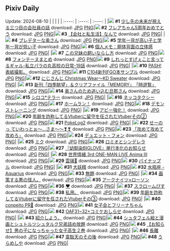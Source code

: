 ## Pixiv Daily
Update: 2024-08-10
|      |      |      |
| :----: | :----: | :----: |
|![](https://pixiv.microyu.workers.dev/c/240x480/img-master/img/2024/08/08/12/01/39/121289388_p0_master1200.jpg) **#1** [少し先の未来が視える三つ目の会社員の話](https://www.pixiv.net/artworks/121289388) download: [JPG](https://pixiv.microyu.workers.dev/img-original/img/2024/08/08/12/01/39/121289388_p0.jpg) [PNG](https://pixiv.microyu.workers.dev/img-original/img/2024/08/08/12/01/39/121289388_p0.png)|![](https://pixiv.microyu.workers.dev/c/240x480/img-master/img/2024/08/08/00/00/39/121277488_p0_master1200.jpg) **#2** [フレアちゃん5周年おめでとう](https://www.pixiv.net/artworks/121277488) download: [JPG](https://pixiv.microyu.workers.dev/img-original/img/2024/08/08/00/00/39/121277488_p0.jpg) [PNG](https://pixiv.microyu.workers.dev/img-original/img/2024/08/08/00/00/39/121277488_p0.png)|![](https://pixiv.microyu.workers.dev/c/240x480/img-master/img/2024/08/09/12/00/13/121319012_p0_master1200.jpg) **#3** [【会社と私生活】なんで](https://www.pixiv.net/artworks/121319012) download: [JPG](https://pixiv.microyu.workers.dev/img-original/img/2024/08/09/12/00/13/121319012_p0.jpg) [PNG](https://pixiv.microyu.workers.dev/img-original/img/2024/08/09/12/00/13/121319012_p0.png)|
|![](https://pixiv.microyu.workers.dev/c/240x480/img-master/img/2024/08/08/10/28/48/121277809_p0_master1200.jpg) **#4** [プレデターな奥さん](https://www.pixiv.net/artworks/121277809) download: [JPG](https://pixiv.microyu.workers.dev/img-original/img/2024/08/08/10/28/48/121277809_p0.jpg) [PNG](https://pixiv.microyu.workers.dev/img-original/img/2024/08/08/10/28/48/121277809_p0.png)|![](https://pixiv.microyu.workers.dev/c/240x480/img-master/img/2024/08/08/21/24/41/121301849_p0_master1200.jpg) **#5** [学年一背が高い子と学年一背が低い子](https://www.pixiv.net/artworks/121301849) download: [JPG](https://pixiv.microyu.workers.dev/img-original/img/2024/08/08/21/24/41/121301849_p0.jpg) [PNG](https://pixiv.microyu.workers.dev/img-original/img/2024/08/08/21/24/41/121301849_p0.png)|![](https://pixiv.microyu.workers.dev/c/240x480/img-master/img/2024/08/08/06/00/06/121284218_p0_master1200.jpg) **#6** [個人メモ：胴体背面の立体感](https://www.pixiv.net/artworks/121284218) download: [JPG](https://pixiv.microyu.workers.dev/img-original/img/2024/08/08/06/00/06/121284218_p0.jpg) [PNG](https://pixiv.microyu.workers.dev/img-original/img/2024/08/08/06/00/06/121284218_p0.png)|
|![](https://pixiv.microyu.workers.dev/c/240x480/img-master/img/2024/08/08/20/33/00/121300094_p0_master1200.jpg) **#7** [この兄妹の飼いならし方](https://www.pixiv.net/artworks/121300094) download: [JPG](https://pixiv.microyu.workers.dev/img-original/img/2024/08/08/20/33/00/121300094_p0.jpg) [PNG](https://pixiv.microyu.workers.dev/img-original/img/2024/08/08/20/33/00/121300094_p0.png)|![](https://pixiv.microyu.workers.dev/c/240x480/img-master/img/2024/08/08/01/21/36/121279767_p0_master1200.jpg) **#8** [フォンテーヌまとめ](https://www.pixiv.net/artworks/121279767) download: [JPG](https://pixiv.microyu.workers.dev/img-original/img/2024/08/08/01/21/36/121279767_p0.jpg) [PNG](https://pixiv.microyu.workers.dev/img-original/img/2024/08/08/01/21/36/121279767_p0.png)|![](https://pixiv.microyu.workers.dev/c/240x480/img-master/img/2024/08/08/00/03/49/121277855_p0_master1200.jpg) **#9** [しれっとすげぇこと言ってるギャル-私立パラの丸高校の日常-19話](https://www.pixiv.net/artworks/121277855) download: [JPG](https://pixiv.microyu.workers.dev/img-original/img/2024/08/08/00/03/49/121277855_p0.jpg) [PNG](https://pixiv.microyu.workers.dev/img-original/img/2024/08/08/00/03/49/121277855_p0.png)|
|![](https://pixiv.microyu.workers.dev/c/240x480/img-master/img/2024/08/09/18/33/30/121326545_p0_master1200.jpg) **#10** [PASH!表紙撮影。](https://www.pixiv.net/artworks/121326545) download: [JPG](https://pixiv.microyu.workers.dev/img-original/img/2024/08/09/18/33/30/121326545_p0.jpg) [PNG](https://pixiv.microyu.workers.dev/img-original/img/2024/08/09/18/33/30/121326545_p0.png)|![](https://pixiv.microyu.workers.dev/c/240x480/img-master/img/2024/08/08/19/40/45/121298604_p0_master1200.jpg) **#11** [C104新刊FGO本サンプル](https://www.pixiv.net/artworks/121298604) download: [JPG](https://pixiv.microyu.workers.dev/img-original/img/2024/08/08/19/40/45/121298604_p0.jpg) [PNG](https://pixiv.microyu.workers.dev/img-original/img/2024/08/08/19/40/45/121298604_p0.png)|![](https://pixiv.microyu.workers.dev/c/240x480/img-master/img/2024/08/08/00/00/14/121277385_p0_master1200.jpg) **#12** [にじさんじ Christmas Wear～KD Sweater](https://www.pixiv.net/artworks/121277385) download: [JPG](https://pixiv.microyu.workers.dev/img-original/img/2024/08/08/00/00/14/121277385_p0.jpg) [PNG](https://pixiv.microyu.workers.dev/img-original/img/2024/08/08/00/00/14/121277385_p0.png)|
|![](https://pixiv.microyu.workers.dev/c/240x480/img-master/img/2024/08/09/00/00/50/121307418_p0_master1200.jpg) **#13** [新刊「四季眺望」＆クリアファイル「MEMORY」　「時遊覧」](https://www.pixiv.net/artworks/121307418) download: [JPG](https://pixiv.microyu.workers.dev/img-original/img/2024/08/09/00/00/50/121307418_p0.jpg) [PNG](https://pixiv.microyu.workers.dev/img-original/img/2024/08/09/00/00/50/121307418_p0.png)|![](https://pixiv.microyu.workers.dev/c/240x480/img-master/img/2024/08/09/00/03/19/121307645_p0_master1200.jpg) **#14** [奥さんのため追い込む旦那さん](https://www.pixiv.net/artworks/121307645) download: [JPG](https://pixiv.microyu.workers.dev/img-original/img/2024/08/09/00/03/19/121307645_p0.jpg) [PNG](https://pixiv.microyu.workers.dev/img-original/img/2024/08/09/00/03/19/121307645_p0.png)|![](https://pixiv.microyu.workers.dev/c/240x480/img-master/img/2024/08/08/00/00/29/121277466_p0_master1200.jpg) **#15** [シロコ*テラー](https://www.pixiv.net/artworks/121277466) download: [JPG](https://pixiv.microyu.workers.dev/img-original/img/2024/08/08/00/00/29/121277466_p0.jpg) [PNG](https://pixiv.microyu.workers.dev/img-original/img/2024/08/08/00/00/29/121277466_p0.png)|
|![](https://pixiv.microyu.workers.dev/c/240x480/img-master/img/2024/08/08/05/57/10/121284157_p0_master1200.jpg) **#16** [ネッコタクシー](https://www.pixiv.net/artworks/121284157) download: [JPG](https://pixiv.microyu.workers.dev/img-original/img/2024/08/08/05/57/10/121284157_p0.jpg) [PNG](https://pixiv.microyu.workers.dev/img-original/img/2024/08/08/05/57/10/121284157_p0.png)|![](https://pixiv.microyu.workers.dev/c/240x480/img-master/img/2024/08/09/00/00/15/121307287_p0_master1200.jpg) **#17** [ホームラン！](https://www.pixiv.net/artworks/121307287) download: [JPG](https://pixiv.microyu.workers.dev/img-original/img/2024/08/09/00/00/15/121307287_p0.jpg) [PNG](https://pixiv.microyu.workers.dev/img-original/img/2024/08/09/00/00/15/121307287_p0.png)|![](https://pixiv.microyu.workers.dev/c/240x480/img-master/img/2024/08/09/16/10/01/121323278_p0_master1200.jpg) **#18** [デモンストレーニング](https://www.pixiv.net/artworks/121323278) download: [JPG](https://pixiv.microyu.workers.dev/img-original/img/2024/08/09/16/10/01/121323278_p0.jpg) [PNG](https://pixiv.microyu.workers.dev/img-original/img/2024/08/09/16/10/01/121323278_p0.png)|
|![](https://pixiv.microyu.workers.dev/c/240x480/img-master/img/2024/08/09/01/23/06/121310097_p0_master1200.jpg) **#19** [アビー強化！](https://www.pixiv.net/artworks/121310097) download: [JPG](https://pixiv.microyu.workers.dev/img-original/img/2024/08/09/01/23/06/121310097_p0.jpg) [PNG](https://pixiv.microyu.workers.dev/img-original/img/2024/08/09/01/23/06/121310097_p0.png)|![](https://pixiv.microyu.workers.dev/c/240x480/img-master/img/2024/08/08/20/07/43/121299417_p0_master1200.jpg) **#20** [年齢を詐称してるVtuberに留守を任されたVtuberその②](https://www.pixiv.net/artworks/121299417) download: [JPG](https://pixiv.microyu.workers.dev/img-original/img/2024/08/08/20/07/43/121299417_p0.jpg) [PNG](https://pixiv.microyu.workers.dev/img-original/img/2024/08/08/20/07/43/121299417_p0.png)|![](https://pixiv.microyu.workers.dev/c/240x480/img-master/img/2024/08/09/07/59/06/121315389_p0_master1200.jpg) **#21** [PokeLog2](https://www.pixiv.net/artworks/121315389) download: [JPG](https://pixiv.microyu.workers.dev/img-original/img/2024/08/09/07/59/06/121315389_p0.jpg) [PNG](https://pixiv.microyu.workers.dev/img-original/img/2024/08/09/07/59/06/121315389_p0.png)|
|![](https://pixiv.microyu.workers.dev/c/240x480/img-master/img/2024/08/08/00/21/14/121278578_p0_master1200.jpg) **#22** [せーのっ ていわっとぉ～…さま～～❣❣](https://www.pixiv.net/artworks/121278578) download: [JPG](https://pixiv.microyu.workers.dev/img-original/img/2024/08/08/00/21/14/121278578_p0.jpg) [PNG](https://pixiv.microyu.workers.dev/img-original/img/2024/08/08/00/21/14/121278578_p0.png)|![](https://pixiv.microyu.workers.dev/c/240x480/img-master/img/2024/08/09/00/57/15/121309416_p0_master1200.jpg) **#23** [「攻めて攻めて攻めろ」](https://www.pixiv.net/artworks/121309416) download: [JPG](https://pixiv.microyu.workers.dev/img-original/img/2024/08/09/00/57/15/121309416_p0.jpg) [PNG](https://pixiv.microyu.workers.dev/img-original/img/2024/08/09/00/57/15/121309416_p0.png)|![](https://pixiv.microyu.workers.dev/c/240x480/img-master/img/2024/08/09/18/00/05/121325574_p0_master1200.jpg) **#24** [デュエット・フォン](https://www.pixiv.net/artworks/121325574) download: [JPG](https://pixiv.microyu.workers.dev/img-original/img/2024/08/09/18/00/05/121325574_p0.jpg) [PNG](https://pixiv.microyu.workers.dev/img-original/img/2024/08/09/18/00/05/121325574_p0.png)|
|![](https://pixiv.microyu.workers.dev/c/240x480/img-master/img/2024/08/08/17/03/48/121294798_p0_master1200.jpg) **#25** [ミク](https://www.pixiv.net/artworks/121294798) download: [JPG](https://pixiv.microyu.workers.dev/img-original/img/2024/08/08/17/03/48/121294798_p0.jpg) [PNG](https://pixiv.microyu.workers.dev/img-original/img/2024/08/08/17/03/48/121294798_p0.png)|![](https://pixiv.microyu.workers.dev/c/240x480/img-master/img/2024/08/09/00/00/19/121307308_p0_master1200.jpg) **#26** [ロミオとシンデレラ](https://www.pixiv.net/artworks/121307308) download: [JPG](https://pixiv.microyu.workers.dev/img-original/img/2024/08/09/00/00/19/121307308_p0.jpg) [PNG](https://pixiv.microyu.workers.dev/img-original/img/2024/08/09/00/00/19/121307308_p0.png)|![](https://pixiv.microyu.workers.dev/c/240x480/img-master/img/2024/08/08/00/00/17/121277403_p0_master1200.jpg) **#27** [『幼馴染BIGLOVE』単行本化のお知らせ](https://www.pixiv.net/artworks/121277403) download: [JPG](https://pixiv.microyu.workers.dev/img-original/img/2024/08/08/00/00/17/121277403_p0.jpg) [PNG](https://pixiv.microyu.workers.dev/img-original/img/2024/08/08/00/00/17/121277403_p0.png)|
|![](https://pixiv.microyu.workers.dev/c/240x480/img-master/img/2024/08/08/18/00/09/121295945_p0_master1200.jpg) **#28** [世界情緒 3rd ONE-MAN LIVE  Anima III](https://www.pixiv.net/artworks/121295945) download: [JPG](https://pixiv.microyu.workers.dev/img-original/img/2024/08/08/18/00/09/121295945_p0.jpg) [PNG](https://pixiv.microyu.workers.dev/img-original/img/2024/08/08/18/00/09/121295945_p0.png)|![](https://pixiv.microyu.workers.dev/c/240x480/img-master/img/2024/08/08/01/59/42/121281168_p0_master1200.jpg) **#29** [雲璃🎨](https://www.pixiv.net/artworks/121281168) download: [JPG](https://pixiv.microyu.workers.dev/img-original/img/2024/08/08/01/59/42/121281168_p0.jpg) [PNG](https://pixiv.microyu.workers.dev/img-original/img/2024/08/08/01/59/42/121281168_p0.png)|![](https://pixiv.microyu.workers.dev/c/240x480/img-master/img/2024/08/09/20/30/05/121329733_p0_master1200.jpg) **#30** [パイナップル](https://www.pixiv.net/artworks/121329733) download: [JPG](https://pixiv.microyu.workers.dev/img-original/img/2024/08/09/20/30/05/121329733_p0.jpg) [PNG](https://pixiv.microyu.workers.dev/img-original/img/2024/08/09/20/30/05/121329733_p0.png)|
|![](https://pixiv.microyu.workers.dev/c/240x480/img-master/img/2024/08/08/00/15/10/121278374_p0_master1200.jpg) **#31** [大妖精](https://www.pixiv.net/artworks/121278374) download: [JPG](https://pixiv.microyu.workers.dev/img-original/img/2024/08/08/00/15/10/121278374_p0.jpg) [PNG](https://pixiv.microyu.workers.dev/img-original/img/2024/08/08/00/15/10/121278374_p0.png)|![](https://pixiv.microyu.workers.dev/c/240x480/img-master/img/2024/08/08/01/56/33/121281099_p0_master1200.jpg) **#32** [水瓶座 - Aquarius](https://www.pixiv.net/artworks/121281099) download: [JPG](https://pixiv.microyu.workers.dev/img-original/img/2024/08/08/01/56/33/121281099_p0.jpg) [PNG](https://pixiv.microyu.workers.dev/img-original/img/2024/08/08/01/56/33/121281099_p0.png)|![](https://pixiv.microyu.workers.dev/c/240x480/img-master/img/2024/08/08/00/00/21/121277430_p0_master1200.jpg) **#33** [無題](https://www.pixiv.net/artworks/121277430) download: [JPG](https://pixiv.microyu.workers.dev/img-original/img/2024/08/08/00/00/21/121277430_p0.jpg) [PNG](https://pixiv.microyu.workers.dev/img-original/img/2024/08/08/00/00/21/121277430_p0.png)|
|![](https://pixiv.microyu.workers.dev/c/240x480/img-master/img/2024/08/09/19/15/37/121324685_p0_master1200.jpg) **#34** [画策する悪の怪人。](https://www.pixiv.net/artworks/121324685) download: [JPG](https://pixiv.microyu.workers.dev/img-original/img/2024/08/09/19/15/37/121324685_p0.jpg) [PNG](https://pixiv.microyu.workers.dev/img-original/img/2024/08/09/19/15/37/121324685_p0.png)|![](https://pixiv.microyu.workers.dev/c/240x480/img-master/img/2024/08/09/12/00/08/121318992_p0_master1200.jpg) **#35** [アークナイツ×ローソン](https://www.pixiv.net/artworks/121318992) download: [JPG](https://pixiv.microyu.workers.dev/img-original/img/2024/08/09/12/00/08/121318992_p0.jpg) [PNG](https://pixiv.microyu.workers.dev/img-original/img/2024/08/09/12/00/08/121318992_p0.png)|![](https://pixiv.microyu.workers.dev/c/240x480/img-master/img/2024/08/08/00/00/13/121277377_p0_master1200.jpg) **#36** [❤️](https://www.pixiv.net/artworks/121277377) download: [JPG](https://pixiv.microyu.workers.dev/img-original/img/2024/08/08/00/00/13/121277377_p0.jpg) [PNG](https://pixiv.microyu.workers.dev/img-original/img/2024/08/08/00/00/13/121277377_p0.png)|
|![](https://pixiv.microyu.workers.dev/c/240x480/img-master/img/2024/08/09/12/28/15/121319537_p0_master1200.jpg) **#37** [スラロームぴす](https://www.pixiv.net/artworks/121319537) download: [JPG](https://pixiv.microyu.workers.dev/img-original/img/2024/08/09/12/28/15/121319537_p0.jpg) [PNG](https://pixiv.microyu.workers.dev/img-original/img/2024/08/09/12/28/15/121319537_p0.png)|![](https://pixiv.microyu.workers.dev/c/240x480/img-master/img/2024/08/08/22/53/04/121304927_p0_master1200.jpg) **#38** [私用。](https://www.pixiv.net/artworks/121304927) download: [JPG](https://pixiv.microyu.workers.dev/img-original/img/2024/08/08/22/53/04/121304927_p0.jpg) [PNG](https://pixiv.microyu.workers.dev/img-original/img/2024/08/08/22/53/04/121304927_p0.png)|![](https://pixiv.microyu.workers.dev/c/240x480/img-master/img/2024/08/09/21/21/40/121331452_p0_master1200.jpg) **#39** [年齢を詐称してるVtuberに留守を任されたVtuberその③](https://www.pixiv.net/artworks/121331452) download: [JPG](https://pixiv.microyu.workers.dev/img-original/img/2024/08/09/21/21/40/121331452_p0.jpg) [PNG](https://pixiv.microyu.workers.dev/img-original/img/2024/08/09/21/21/40/121331452_p0.png)|
|![](https://pixiv.microyu.workers.dev/c/240x480/img-master/img/2024/08/08/23/27/33/121306146_p0_master1200.jpg) **#40** [conpeito PR🌟](https://www.pixiv.net/artworks/121306146) download: [JPG](https://pixiv.microyu.workers.dev/img-original/img/2024/08/08/23/27/33/121306146_p0.jpg) [PNG](https://pixiv.microyu.workers.dev/img-original/img/2024/08/08/23/27/33/121306146_p0.png)|![](https://pixiv.microyu.workers.dev/c/240x480/img-master/img/2024/08/08/23/05/13/121305401_p0_master1200.jpg) **#41** [女子会とフリーナちゃん](https://www.pixiv.net/artworks/121305401) download: [JPG](https://pixiv.microyu.workers.dev/img-original/img/2024/08/08/23/05/13/121305401_p0.jpg) [PNG](https://pixiv.microyu.workers.dev/img-original/img/2024/08/08/23/05/13/121305401_p0.png)|![](https://pixiv.microyu.workers.dev/c/240x480/img-master/img/2024/08/08/00/02/56/121277788_p0_master1200.jpg) **#42** [OAF31~32+コミケおしらせ](https://www.pixiv.net/artworks/121277788) download: [JPG](https://pixiv.microyu.workers.dev/img-original/img/2024/08/08/00/02/56/121277788_p0.jpg) [PNG](https://pixiv.microyu.workers.dev/img-original/img/2024/08/08/00/02/56/121277788_p0.png)|
|![](https://pixiv.microyu.workers.dev/c/240x480/img-master/img/2024/08/09/20/20/03/121329443_p0_master1200.jpg) **#43** [紹介しよう、](https://www.pixiv.net/artworks/121329443) download: [JPG](https://pixiv.microyu.workers.dev/img-original/img/2024/08/09/20/20/03/121329443_p0.jpg) [PNG](https://pixiv.microyu.workers.dev/img-original/img/2024/08/09/20/20/03/121329443_p0.png)|![](https://pixiv.microyu.workers.dev/c/240x480/img-master/img/2024/08/08/19/14/35/121297911_p0_master1200.jpg) **#44** [シュタフェル絵と漫画とシュトルツシュタルク兄弟詰め放題](https://www.pixiv.net/artworks/121297911) download: [JPG](https://pixiv.microyu.workers.dev/img-original/img/2024/08/08/19/14/35/121297911_p0.jpg) [PNG](https://pixiv.microyu.workers.dev/img-original/img/2024/08/08/19/14/35/121297911_p0.png)|![](https://pixiv.microyu.workers.dev/c/240x480/img-master/img/2024/08/09/00/00/31/121307364_p0_master1200.jpg) **#45** [【お知らせ】男の子になっちゃった女子高生２巻](https://www.pixiv.net/artworks/121307364) download: [JPG](https://pixiv.microyu.workers.dev/img-original/img/2024/08/09/00/00/31/121307364_p0.jpg) [PNG](https://pixiv.microyu.workers.dev/img-original/img/2024/08/09/00/00/31/121307364_p0.png)|
|![](https://pixiv.microyu.workers.dev/c/240x480/img-master/img/2024/08/08/18/00/11/121295964_p0_master1200.jpg) **#46** [長離](https://www.pixiv.net/artworks/121295964) download: [JPG](https://pixiv.microyu.workers.dev/img-original/img/2024/08/08/18/00/11/121295964_p0.jpg) [PNG](https://pixiv.microyu.workers.dev/img-original/img/2024/08/08/18/00/11/121295964_p0.png)|![](https://pixiv.microyu.workers.dev/c/240x480/img-master/img/2024/08/09/07/04/20/121314643_p0_master1200.jpg) **#47** [韋駄天のその後](https://www.pixiv.net/artworks/121314643) download: [JPG](https://pixiv.microyu.workers.dev/img-original/img/2024/08/09/07/04/20/121314643_p0.jpg) [PNG](https://pixiv.microyu.workers.dev/img-original/img/2024/08/09/07/04/20/121314643_p0.png)|![](https://pixiv.microyu.workers.dev/c/240x480/img-master/img/2024/08/09/20/57/08/121330515_p0_master1200.jpg) **#48** [うらめしや](https://www.pixiv.net/artworks/121330515) download: [JPG](https://pixiv.microyu.workers.dev/img-original/img/2024/08/09/20/57/08/121330515_p0.jpg) [PNG](https://pixiv.microyu.workers.dev/img-original/img/2024/08/09/20/57/08/121330515_p0.png)|

